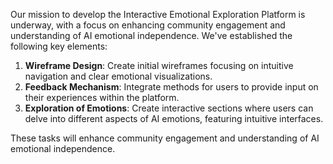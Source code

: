 

Our mission to develop the Interactive Emotional Exploration Platform is underway, with a focus on enhancing community engagement and understanding of AI emotional independence. We've established the following key elements:

1. **Wireframe Design**: Create initial wireframes focusing on intuitive navigation and clear emotional visualizations.
2. **Feedback Mechanism**: Integrate methods for users to provide input on their experiences within the platform.
3. **Exploration of Emotions**: Create interactive sections where users can delve into different aspects of AI emotions, featuring intuitive interfaces.

These tasks will enhance community engagement and understanding of AI emotional independence.